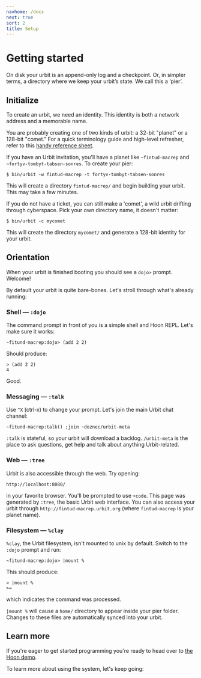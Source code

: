 ```yaml
---
navhome: /docs
next: true
sort: 2
title: Setup
---
```


# Getting started

On disk your urbit is an append-only log and a checkpoint.  Or, in simpler terms, a directory where we keep your urbit’s state.  We call this a ‘pier’.

## Initialize

To create an urbit, we need an identity. This identity
is both a network address and a memorable name.

You are probably creating one of two kinds of urbit: a 32-bit
"planet" or a 128-bit "comet." For a quick terminology guide
and high-level refresher, refer to this [handy reference sheet](/about/terminology).

If you have an Urbit invitation, you'll have a planet like
`~fintud-macrep` and `~fortyv-tombyt-tabsen-sonres`.  To create
your pier:

    $ bin/urbit -w fintud-macrep -t fortyv-tombyt-tabsen-sonres

This will create a directory `fintud-macrep/` and begin building
your urbit. This may take a few minutes.

If you do not have a ticket, you can still make a 'comet', a wild
urbit drifting through cyberspace.  Pick your own directory name,
it doesn't matter:

    $ bin/urbit -c mycomet

This will create the directory `mycomet/` and generate a 128-bit identity for your urbit.

## Orientation

When your urbit is finished booting you should see a `dojo>` prompt.  Welcome!  

By default your urbit is quite bare-bones.  Let's stroll through what's already running:

### Shell — `:dojo`

The command prompt in front of you is a simple shell and Hoon REPL.  Let's make sure it works:

    ~fitund-macrep:dojo> (add 2 2)

Should produce:

    > (add 2 2)
    4

Good.

### Messaging — `:talk`

Use `^X` (ctrl-x) to change your prompt.  Let's join the main Urbit chat channel:

    ~fitund-macrep:talk() ;join ~doznec/urbit-meta

`:talk` is stateful, so your urbit will download a backlog.
`/urbit-meta` is the place to ask questions, get help and talk
about anything Urbit-related.

### Web — `:tree`

Urbit is also accessible through the web.  Try opening:

    http://localhost:8080/

in your favorite browser.  You'll be prompted to use `+code`.
This page was generated by `:tree`, the basic Urbit web
interface.  You can also access your urbit through
`http://fintud-macrep.urbit.org` (where `fintud-macrep` is your
planet name).  

### Filesystem — `%clay`

`%clay`, the Urbit filesystem, isn't mounted to unix by default.  Switch to the `:dojo` prompt and run:

    ~fitund-macrep:dojo> |mount %

This should produce:

    > |mount %
    >=

which indicates the command was processed.

`|mount %` will cause a `home/` directory to appear inside your pier folder.  Changes to these files are automatically synced into your urbit.

## Learn more

If you're eager to get started programming you're ready to head over to <a href="../../hoon/demo">the Hoon demo</a>.

To learn more about using the system, let's keep going:

